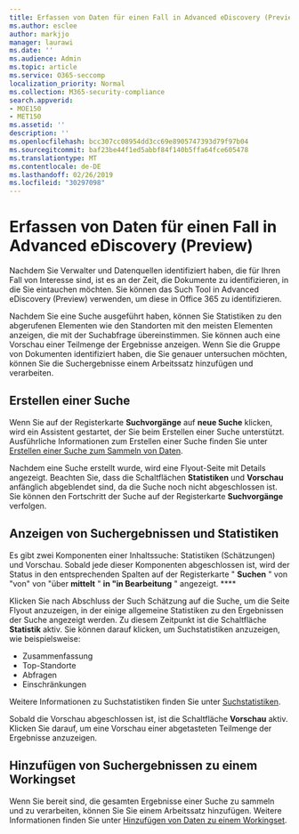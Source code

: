 ```yaml
---
title: Erfassen von Daten für einen Fall in Advanced eDiscovery (Preview)
ms.author: esclee
author: markjjo
manager: laurawi
ms.date: ''
ms.audience: Admin
ms.topic: article
ms.service: O365-seccomp
localization_priority: Normal
ms.collection: M365-security-compliance
search.appverid:
- MOE150
- MET150
ms.assetid: ''
description: ''
ms.openlocfilehash: bcc307cc08954dd3cc69e8905747393d79f97b04
ms.sourcegitcommit: baf23be44f1ed5abbf84f140b5ffa64fce605478
ms.translationtype: MT
ms.contentlocale: de-DE
ms.lasthandoff: 02/26/2019
ms.locfileid: "30297098"
---
```

# <a name="collect-data-for-a-case-in-advanced-ediscovery-preview"></a>Erfassen von Daten für einen Fall in Advanced eDiscovery (Preview)

Nachdem Sie Verwalter und Datenquellen identifiziert haben, die für Ihren Fall von Interesse sind, ist es an der Zeit, die Dokumente zu identifizieren, in die Sie eintauchen möchten. Sie können das Such Tool in Advanced eDiscovery (Preview) verwenden, um diese in Office 365 zu identifizieren.

Nachdem Sie eine Suche ausgeführt haben, können Sie Statistiken zu den abgerufenen Elementen wie den Standorten mit den meisten Elementen anzeigen, die mit der Suchabfrage übereinstimmen. Sie können auch eine Vorschau einer Teilmenge der Ergebnisse anzeigen. Wenn Sie die Gruppe von Dokumenten identifiziert haben, die Sie genauer untersuchen möchten, können Sie die Suchergebnisse einem Arbeitssatz hinzufügen und verarbeiten.

## <a name="create-a-search"></a>Erstellen einer Suche

Wenn Sie auf der Registerkarte **Suchvorgänge** auf **neue Suche** klicken, wird ein Assistent gestartet, der Sie beim Erstellen einer Suche unterstützt. Ausführliche Informationen zum Erstellen einer Suche finden Sie unter [Erstellen einer Suche zum Sammeln von Daten](create-search-to-collect-data.md).

Nachdem eine Suche erstellt wurde, wird eine Flyout-Seite mit Details angezeigt. Beachten Sie, dass die Schaltflächen **Statistiken** und **Vorschau** anfänglich abgeblendet sind, da die Suche noch nicht abgeschlossen ist. Sie können den Fortschritt der Suche auf der Registerkarte **Suchvorgänge** verfolgen.

## <a name="view-search-results-and-statistics"></a>Anzeigen von Suchergebnissen und Statistiken
Es gibt zwei Komponenten einer Inhaltssuche: Statistiken (Schätzungen) und Vorschau. Sobald jede dieser Komponenten abgeschlossen ist, wird der Status in den entsprechenden Spalten auf der Registerkarte " **Suchen** " von "von" von "über **mittelt** " **in "in Bearbeitung** " angezeigt. ****

Klicken Sie nach Abschluss der Such Schätzung auf die Suche, um die Seite Flyout anzuzeigen, in der einige allgemeine Statistiken zu den Ergebnissen der Suche angezeigt werden. Zu diesem Zeitpunkt ist die Schaltfläche **Statistik** aktiv. Sie können darauf klicken, um Suchstatistiken anzuzeigen, wie beispielsweise:

- Zusammenfassung
- Top-Standorte
- Abfragen
- Einschränkungen

Weitere Informationen zu Suchstatistiken finden Sie unter [Suchstatistiken](search-statistics.md).

Sobald die Vorschau abgeschlossen ist, ist die Schaltfläche **Vorschau** aktiv. Klicken Sie darauf, um eine Vorschau einer abgetasteten Teilmenge der Ergebnisse anzuzeigen.

## <a name="adding-search-results-to-a-working-set"></a>Hinzufügen von Suchergebnissen zu einem Workingset

Wenn Sie bereit sind, die gesamten Ergebnisse einer Suche zu sammeln und zu verarbeiten, können Sie Sie einem Arbeitssatz hinzufügen. Weitere Informationen finden Sie unter [Hinzufügen von Daten zu einem Workingset](add-data-to-working-set.md). 